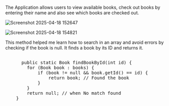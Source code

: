 The Application allows users to view available books, check out books by entering their name and also see which books are checked out.


![Screenshot 2025-04-18 152647](https://github.com/user-attachments/assets/bc534edd-dd42-47c3-9827-a1bc4bdc0701)



![Screenshot 2025-04-18 154821](https://github.com/user-attachments/assets/dd43f28b-e238-4ce1-8ccd-8de4e8000ba9)


This method helped me learn how to search in an array and avoid errors by checking if the book is null.
It finds a book by its ID and returns it.
  <pre>  
      public static Book findBookById(int id) {
        for (Book book : books) {
            if (book != null && book.getId() == id) {
                return book; // Found the book
            }
        }
        return null; // when No match found
    }
  </pre>
